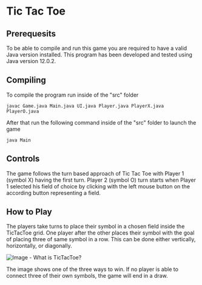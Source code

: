 # Tic Tac Toe

## Prerequesits
To be able to compile and run this game you are required to have a valid Java version installed. This program has been developed and tested using Java version 12.0.2.

## Compiling
To compile the program run inside of the "src" folder

    javac Game.java Main.java UI.java Player.java PlayerX.java PlayerO.java

After that run the following command inside of the "src" folder to launch the game

    java Main

## Controls
The game follows the turn based approach of Tic Tac Toe with Player 1 (symbol X) having the first turn. Player 2 (symbol O) turn starts when Player 1 selected his field of choice by clicking with the left mouse button on the according button representing a field.

## How to Play
The players take turns to place their symbol in a chosen field inside the TicTacToe grid. One player after the other places their symbol with the goal of placing three of same symbol in a row. This can be done either vertically, horizontally, or diagonally. 

![Image - What is TicTacToe?](http://mathworld.wolfram.com/images/eps-gif/Tic-Tac-Toe_600.gif)

The image shows one of the three ways to win.
If no player is able to connect three of their own symbols, the game will end in a draw.